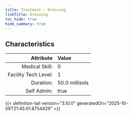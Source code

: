 ```yaml
---
title: Treatment - Dressing
linkTitle: Dressing
toc_hide: true
hide_summary: true
---
```

<!-- This is generated by the MarsSim HelpGenertor, do not edit. -->

## Characteristics

| Attribute      | Value |
|--------:|:------|
|Medical Skill:|0|
|Facility Tech Level:|1|
|Duration:|50.0 millisols|
|Self Admin:|true|


{{< definition-tail version="3.10.0" generatedOn="2025-10-09T21:45:01.8754429" >}}

